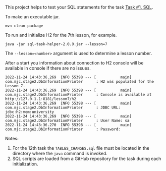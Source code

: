 This project helps to test your SQL statements for the task
[Task #1. SQL](https://github.com/mjc-school/stage2-module3-SQL-tasks).

To make an executable jar.

```shell
mvn clean package
```

To run and initialize H2 for the 7th lesson, for example.

```shell
java -jar sql-task-helper-2.0.0.jar --lesson=7 
```

The `--lesson=<number>` argument is used to determine a lesson number.

After a start you information about connection to H2 console will be available in console
if there are no issues.

```
2022-11-24 14:43:36.269  INFO 55398 --- [           main] com.mjc.stage2.DbInformationPrinter      : H2 was populated for the Lesson 7.
2022-11-24 14:43:36.269  INFO 55398 --- [           main] com.mjc.stage2.DbInformationPrinter      : Console is available at http://127.0.1.1:8181/lesson7/h2
2022-11-24 14:43:36.269  INFO 55398 --- [           main] com.mjc.stage2.DbInformationPrinter      : JDBC URL: jdbc:h2:mem:university
2022-11-24 14:43:36.269  INFO 55398 --- [           main] com.mjc.stage2.DbInformationPrinter      : User Name: sa
2022-11-24 14:43:36.270  INFO 55398 --- [           main] com.mjc.stage2.DbInformationPrinter      : Password:
```

Notes:

1. For the 12th task the `TABLES_CHANGES.sql` file must be located in the directory where the `java` command is invoked.
2. SQL scripts are loaded from a GitHub repository for the task during each initialization.
